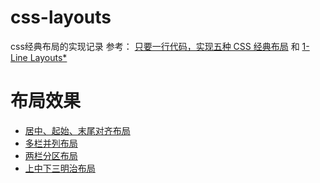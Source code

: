 # css-layouts

css经典布局的实现记录
参考：
[只要一行代码，实现五种 CSS 经典布局](https://www.ruanyifeng.com/blog/2020/08/five-css-layouts-in-one-line.html) 和
[1-Line Layouts*](https://1linelayouts.glitch.me/)


# 布局效果
* [居中、起始、末尾对齐布局](./SuperCentered.html)
* [多栏并列布局](./TheDeconstructedPancake.html)
* [两栏分区布局](./SidebarSays.html)
* [上中下三明治布局](./PancakeStack.html)